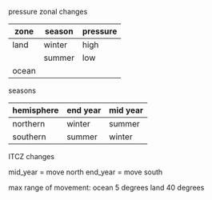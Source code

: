 


pressure zonal changes

| zone  | season | pressure |
|-------|--------|----------|
| land  | winter | high     |
|       | summer | low      |
| ocean |


seasons

| hemisphere | end year | mid year |
|------------|----------|----------|
| northern   | winter   | summer   |
| southern   | summer   | winter   |


ITCZ changes

mid_year = move north
end_year = move south

max range of movement:
    ocean     5 degrees
    land      40 degrees
